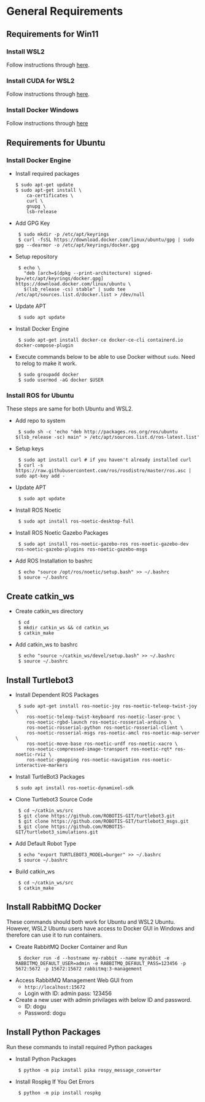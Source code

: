 # General Requirements

## Requirements for Win11

### Install WSL2
Follow instructions through [here](https://ubuntu.com/tutorials/install-ubuntu-on-wsl2-on-windows-10#7-enjoy-ubuntu-on-wsl).
### Install CUDA for WSL2
Follow instructions through [here](https://docs.nvidia.com/cuda/wsl-user-guide/index.html#getting-started-with-cuda-on-wsl).
### Install Docker Windows
Follow instructions through [here](https://docs.docker.com/desktop/windows/wsl/)

## Requirements for Ubuntu
### Install Docker Engine
- Install required packages
  ```
  $ sudo apt-get update
  $ sudo apt-get install \
      ca-certificates \
      curl \
      gnupg \
      lsb-release
  ```
- Add GPG Key
  ```
   $ sudo mkdir -p /etc/apt/keyrings
   $ curl -fsSL https://download.docker.com/linux/ubuntu/gpg | sudo gpg --dearmor -o /etc/apt/keyrings/docker.gpg
  ```
- Setup repository
  ```
   $ echo \
     "deb [arch=$(dpkg --print-architecture) signed-by=/etc/apt/keyrings/docker.gpg] https://download.docker.com/linux/ubuntu \
     $(lsb_release -cs) stable" | sudo tee /etc/apt/sources.list.d/docker.list > /dev/null
  ```
- Update APT
  ```
   $ sudo apt update
  ```
- Install Docker Engine
  ```
   $ sudo apt-get install docker-ce docker-ce-cli containerd.io docker-compose-plugin
  ```
- Execute commands below to be able to use Docker without `sudo`. Need to relog to make it work.
  ```
   $ sudo groupadd docker
   $ sudo usermod -aG docker $USER
  ```

### Install ROS for Ubuntu
These steps are same for both Ubuntu and WSL2.

- Add repo to system
  ```
   $ sudo sh -c 'echo "deb http://packages.ros.org/ros/ubuntu $(lsb_release -sc) main" > /etc/apt/sources.list.d/ros-latest.list'
  ```
- Setup keys
  ```
   $ sudo apt install curl # if you haven't already installed curl
   $ curl -s https://raw.githubusercontent.com/ros/rosdistro/master/ros.asc | sudo apt-key add -
  ```
- Update APT
  ```
   $ sudo apt update
  ```
- Install ROS Noetic
  ```
   $ sudo apt install ros-noetic-desktop-full
  ```
- Install ROS Noetic Gazebo Packages
  ```
   $ sudo apt install ros-noetic-gazebo-ros ros-noetic-gazebo-dev ros-noetic-gazebo-plugins ros-noetic-gazebo-msgs
  ```
- Add ROS Installation to bashrc
  ```
   $ echo "source /opt/ros/noetic/setup.bash" >> ~/.bashrc
   $ source ~/.bashrc
  ```

## Create catkin_ws
- Create catkin_ws directory
  ```
   $ cd
   $ mkdir catkin_ws && cd catkin_ws
   $ catkin_make
  ```
- Add catkin_ws to bashrc
  ```
   $ echo "source ~/catkin_ws/devel/setup.bash" >> ~/.bashrc
   $ source ~/.bashrc
  ```

## Install Turtlebot3

- Install Dependent ROS Packages
  ```
   $ sudo apt-get install ros-noetic-joy ros-noetic-teleop-twist-joy \
      ros-noetic-teleop-twist-keyboard ros-noetic-laser-proc \
      ros-noetic-rgbd-launch ros-noetic-rosserial-arduino \
      ros-noetic-rosserial-python ros-noetic-rosserial-client \
      ros-noetic-rosserial-msgs ros-noetic-amcl ros-noetic-map-server \
      ros-noetic-move-base ros-noetic-urdf ros-noetic-xacro \
      ros-noetic-compressed-image-transport ros-noetic-rqt* ros-noetic-rviz \
      ros-noetic-gmapping ros-noetic-navigation ros-noetic-interactive-markers
  ```
- Install TurtleBot3 Packages
  ```
  $ sudo apt install ros-noetic-dynamixel-sdk
  ```  
- Clone Turtlebot3 Source Code
  ```
   $ cd ~/catkin_ws/src
   $ git clone https://github.com/ROBOTIS-GIT/turtlebot3.git
   $ git clone https://github.com/ROBOTIS-GIT/turtlebot3_msgs.git
   $ git clone https://github.com/ROBOTIS-GIT/turtlebot3_simulations.git
  ```
- Add Default Robot Type
  ```
   $ echo "export TURTLEBOT3_MODEL=burger" >> ~/.bashrc
   $ source ~/.bashrc
  ```
  
- Build catkin_ws
  ```
   $ cd ~/catkin_ws/src
   $ catkin_make
  ```
  
## Install RabbitMQ Docker
These commands should both work for Ubuntu and WSL2 Ubuntu. However, WSL2 Ubuntu users have access to Docker GUI in Windows and therefore can use it to run containers.

- Create RabbitMQ Docker Container and Run
  ```
   $ docker run -d --hostname my-rabbit --name myrabbit -e RABBITMQ_DEFAULT_USER=admin -e RABBITMQ_DEFAULT_PASS=123456 -p 5672:5672 -p 15672:15672 rabbitmq:3-management
  ```
- Access RabbitMQ Management Web GUI from 
  - `http://localhost:15672`
  - Login with ID: admin pass: 123456
- Create a new user with admin privilages with below ID and password.
  - ID: dogu
  - Password: dogu

## Install Python Packages
Run these commands to install required Python packages

- Install Python Packages
  ```
   $ python -m pip install pika rospy_message_converter
  ```
- Install Rospkg If You Get Errors
  ```
   $ python -m pip install rospkg
  ```
